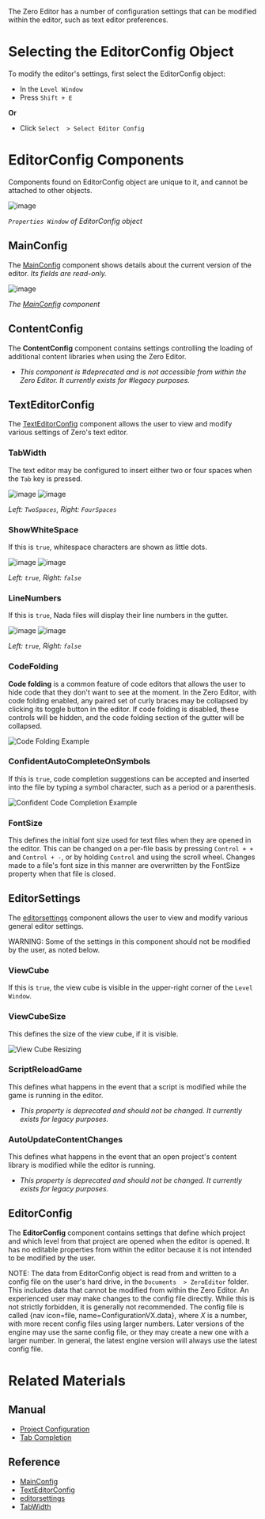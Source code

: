The Zero Editor has a number of configuration settings that can be modified within the editor, such as text editor preferences.

 #  Selecting the EditorConfig Object

To modify the editor's settings, first select the EditorConfig object:

 - In the `Level Window`
  - Press `Shift + E`

**Or**

 - Click `Select  > Select Editor Config`

 #  EditorConfig Components

Components found on EditorConfig object are unique to it, and cannot be attached to other objects.



![image](https://media.githubusercontent.com/media/zeroengineteam/ZeroFiles/master/doc_files/66674.png)


*`Properties Window` of EditorConfig object*


 ##  MainConfig

The [ MainConfig](https://github.com/zeroengineteam/ZeroDocs/blob/master/code_reference/class_reference/mainconfig.markdown) component shows details about the current version of the editor. *Its fields are read-only.*



![image](https://media.githubusercontent.com/media/zeroengineteam/ZeroFiles/master/doc_files/66647.png)


*The [ MainConfig](https://github.com/zeroengineteam/ZeroDocs/blob/master/code_reference/class_reference/mainconfig.markdown) component*


 ##  ContentConfig

The **ContentConfig** component contains settings controlling the loading of additional content libraries when using the Zero Editor.

 - *This component is #deprecated and is not accessible from within the Zero Editor. It currently exists for #legacy purposes.*

 ##  TextEditorConfig

The [ TextEditorConfig](https://github.com/zeroengineteam/ZeroDocs/blob/master/code_reference/class_reference/texteditorconfig.markdown) component allows the user to view and modify various settings of Zero's text editor.

 ###  TabWidth
The text editor may be configured to insert either two or four spaces when the `Tab` key is pressed.


![image](https://media.githubusercontent.com/media/zeroengineteam/ZeroFiles/master/doc_files/66660.png) ![image](https://media.githubusercontent.com/media/zeroengineteam/ZeroFiles/master/doc_files/66662.png)


*Left: `TwoSpaces`, Right: `FourSpaces`*
 

 ###  ShowWhiteSpace
If this is `true`, whitespace characters are shown as little dots.


![image](https://media.githubusercontent.com/media/zeroengineteam/ZeroFiles/master/doc_files/66660.png) ![image](https://media.githubusercontent.com/media/zeroengineteam/ZeroFiles/master/doc_files/66664.png)


*Left: `true`, Right: `false`*


 ###  LineNumbers
If this is `true`, Nada files will display their line numbers in the gutter.


![image](https://media.githubusercontent.com/media/zeroengineteam/ZeroFiles/master/doc_files/66660.png) ![image](https://media.githubusercontent.com/media/zeroengineteam/ZeroFiles/master/doc_files/66666.png)


*Left: `true`, Right: `false`*


 ###  CodeFolding
**Code folding** is a common feature of code editors that allows the user to hide code that they don't want to see at the moment. In the Zero Editor, with code folding enabled, any paired set of curly braces may be collapsed by clicking its toggle button in the editor. If code folding is disabled, these controls will be hidden, and the code folding section of the gutter will be collapsed.


![Code Folding Example](https://media.githubusercontent.com/media/zeroengineteam/ZeroFiles/master/doc_files/66668.gif)


 ###  ConfidentAutoCompleteOnSymbols
If this is `true`, code completion suggestions can be accepted and inserted into the file by typing a symbol character, such as a period or a parenthesis.


![Confident Code Completion Example](https://media.githubusercontent.com/media/zeroengineteam/ZeroFiles/master/doc_files/66670.gif)


 ###  FontSize
This defines the initial font size used for text files when they are opened in the editor. This can be changed on a per-file basis by pressing `Control + +` and `Control + -`, or by holding `Control` and using the scroll wheel. Changes made to a file's font size in this manner are overwritten by the FontSize  property when that file is closed.

 ##  EditorSettings

The [editorsettings](https://github.com/zeroengineteam/ZeroDocs/blob/master/code_reference/class_reference/editorsettings.markdown) component allows the user to view and modify various general editor settings.

WARNING: Some of the settings in this component should not be modified by the user, as noted below.

 ###  ViewCube
If this is `true`, the view cube is visible in the upper-right corner of the `Level Window`.

 ###  ViewCubeSize
This defines the size of the view cube, if it is visible.


![View Cube Resizing](https://media.githubusercontent.com/media/zeroengineteam/ZeroFiles/master/doc_files/66672.gif)


 ###  ScriptReloadGame
This defines what happens in the event that a script is modified while the game is running in the editor.
 - *This property is deprecated and should not be changed. It currently exists for legacy purposes.*

 ###  AutoUpdateContentChanges
This defines what happens in the event that an open project's content library is modified while the editor is running.
 - *This property is deprecated and should not be changed. It currently exists for legacy purposes.*

 ##  EditorConfig

The **EditorConfig** component contains settings that define which project and which level from that project are opened when the editor is opened. It has no editable properties from within the editor because it is not intended to be modified by the user.

NOTE: The data from EditorConfig object is read from and written to a config file on the user's hard drive, in the `Documents  > ZeroEditor` folder. This includes data that cannot be modified from within the Zero Editor. An experienced user may make changes to the config file directly. While this is not strictly forbidden, it is generally not recommended. The config file is called {nav icon=file, name=ConfigurationVX.data}, where *X* is a number, with more recent config files using larger numbers. Later versions of the engine may use the same config file, or they may create a new one with a larger number. In general, the latest engine version will always use the latest config file.

 #  Related Materials

 ##  Manual
- [Project Configuration](https://github.com/zeroengineteam/ZeroDocs/blob/master/zero_editor_documentation/zeromanual/editor/project_configuration.markdown)
- [ Tab Completion](https://github.com/zeroengineteam/ZeroDocs/blob/master/zero_editor_documentation/zeromanual/editor/texteditor/tab_completion.markdown)

 ##  Reference
- [ MainConfig](https://github.com/zeroengineteam/ZeroDocs/blob/master/code_reference/class_reference/mainconfig.markdown)
- [ TextEditorConfig](https://github.com/zeroengineteam/ZeroDocs/blob/master/code_reference/class_reference/texteditorconfig.markdown)
- [editorsettings](https://github.com/zeroengineteam/ZeroDocs/blob/master/code_reference/class_reference/editorsettings.markdown)
- [ TabWidth](https://github.com/zeroengineteam/ZeroDocs/blob/master/code_reference/enum_reference.markdown#tabwidth) 

 